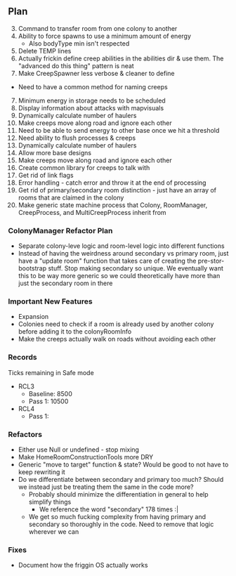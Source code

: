 ## Plan
3. Command to transfer room from one colony to another
4. Ability to force spawns to use a minimum amount of energy
    - Also bodyType min isn't respected
3. Delete TEMP lines
5. Actually frickin define creep abilities in the abilities dir & use them.  The "advanced do this thing" pattern is neat
6. Make CreepSpawner less verbose & cleaner to define
- Need to have a common method for naming creeps 
7. Minimum energy in storage needs to be scheduled
8. Display information about attacks with mapvisuals
9. Dynamically calculate number of haulers
10. Make creeps move along road and ignore each other
11. Need to be able to send energy to other base once we hit a threshold
12. Need ability to flush processes & creeps
13. Dynamically calculate number of haulers
14. Allow more base designs
15. Make creeps move along road and ignore each other
16. Create common library for creeps to talk with
17. Get rid of link flags
18. Error handling - catch error and throw it at the end of processing
19. Get rid of primary/secondary room distinction - just have an array of rooms that are claimed in the colony
20. Make generic state machine process that Colony, RoomManager, CreepProcess, and MultiCreepProcess inherit from

### ColonyManager Refactor Plan
- Separate colony-leve logic and room-level logic into different functions
- Instead of having the weirdness around secondary vs primary room, just have a "update room" function that takes care of creating the pre-stor-bootstrap stuff.  Stop making secondary so unique.  We eventually want this to be way more generic so we could theoretically have more than just the secondary room in there

### Important New Features
- Expansion
- Colonies need to check if a room is already used by another colony before adding it to the colonyRoomInfo
- Make the creeps actually walk on roads without avoiding each other

### Records
Ticks remaining in Safe mode
- RCL3 
    - Baseline: 8500
    - Pass 1: 10500
- RCL4
    - Pass 1:

### Refactors
- Either use Null or undefined - stop mixing
- Make HomeRoomConstructionTools more DRY
- Generic "move to target" function & state?  Would be good to not have to keep rewriting it
- Do we differentiate between secondary and primary too much? Should we instead just be treating them the same in the code more?
    - Probably should minimize the differentiation in general to help simplify things
        - We reference the word "secondary" 178 times :|
    - We get so much fucking complexity from having primary and secondary so thoroughly in the code.  Need to remove that logic wherever we can

### Fixes
- Document how the friggin OS actually works
